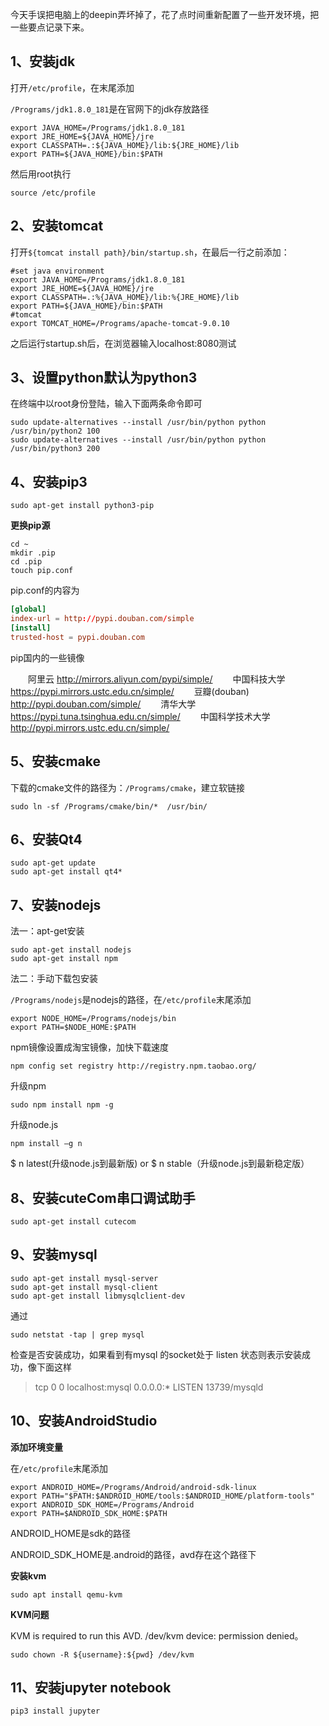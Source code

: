 今天手误把电脑上的deepin弄坏掉了，花了点时间重新配置了一些开发环境，把一些要点记录下来。

## 1、安装jdk

打开`/etc/profile`，在末尾添加

`/Programs/jdk1.8.0_181`是在官网下的jdk存放路径

```
export JAVA_HOME=/Programs/jdk1.8.0_181
export JRE_HOME=${JAVA_HOME}/jre  
export CLASSPATH=.:${JAVA_HOME}/lib:${JRE_HOME}/lib  
export PATH=${JAVA_HOME}/bin:$PATH
```

然后用root执行

```shell
source /etc/profile
```

## 2、安装tomcat

打开`${tomcat install path}/bin/startup.sh`，在最后一行之前添加：

```
#set java environment
export JAVA_HOME=/Programs/jdk1.8.0_181
export JRE_HOME=${JAVA_HOME}/jre
export CLASSPATH=.:%{JAVA_HOME}/lib:%{JRE_HOME}/lib
export PATH=${JAVA_HOME}/bin:$PATH
#tomcat
export TOMCAT_HOME=/Programs/apache-tomcat-9.0.10
```

之后运行startup.sh后，在浏览器输入localhost:8080测试

## 3、设置python默认为python3

在终端中以root身份登陆，输入下面两条命令即可

```shell
sudo update-alternatives --install /usr/bin/python python /usr/bin/python2 100
sudo update-alternatives --install /usr/bin/python python /usr/bin/python3 200
```

## 4、安装pip3

```shell
sudo apt-get install python3-pip
```

**更换pip源**

```shell
cd ~
mkdir .pip
cd .pip
touch pip.conf
```

pip.conf的内容为

```conf
[global]
index-url = http://pypi.douban.com/simple
[install]
trusted-host = pypi.douban.com
```

pip国内的一些镜像

  阿里云 <http://mirrors.aliyun.com/pypi/simple/> 
  中国科技大学 <https://pypi.mirrors.ustc.edu.cn/simple/> 
  豆瓣(douban) <http://pypi.douban.com/simple/> 
  清华大学 <https://pypi.tuna.tsinghua.edu.cn/simple/> 
  中国科学技术大学 <http://pypi.mirrors.ustc.edu.cn/simple/>

## 5、安装cmake

下载的cmake文件的路径为：`/Programs/cmake`，建立软链接

```shell
sudo ln -sf /Programs/cmake/bin/*  /usr/bin/
```
## 6、安装Qt4

```shell
sudo apt-get update
sudo apt-get install qt4*
```

## 7、安装nodejs

法一：apt-get安装

```shell
sudo apt-get install nodejs
sudo apt-get install npm
```

法二：手动下载包安装

`/Programs/nodejs`是nodejs的路径，在``/etc/profile``末尾添加

```
export NODE_HOME=/Programs/nodejs/bin
export PATH=$NODE_HOME:$PATH
```

npm镜像设置成淘宝镜像，加快下载速度

```shell
npm config set registry http://registry.npm.taobao.org/
```

升级npm

```
sudo npm install npm -g
```

升级node.js

```shell
npm install –g n
```

$ n latest(升级node.js到最新版)  or $ n stable（升级node.js到最新稳定版）

## 8、安装cuteCom串口调试助手

```shell
sudo apt-get install cutecom
```

## 9、安装mysql

```shell
sudo apt-get install mysql-server
sudo apt-get install mysql-client
sudo apt-get install libmysqlclient-dev
```

通过

```shell
sudo netstat -tap | grep mysql
```

检查是否安装成功，如果看到有mysql 的socket处于 listen 状态则表示安装成功，像下面这样

> tcp        0      0 localhost:mysql         0.0.0.0:*               LISTEN      13739/mysqld  

## 10、安装AndroidStudio

**添加环境变量**

在``/etc/profile``末尾添加

```
export ANDROID_HOME=/Programs/Android/android-sdk-linux
export PATH="$PATH:$ANDROID_HOME/tools:$ANDROID_HOME/platform-tools"
export ANDROID_SDK_HOME=/Programs/Android
export PATH=$ANDROID_SDK_HOME:$PATH
```

ANDROID_HOME是sdk的路径

ANDROID_SDK_HOME是.android的路径，avd存在这个路径下

**安装kvm**

```shell
sudo apt install qemu-kvm
```

**KVM问题**

KVM is required to run this AVD. /dev/kvm device: permission denied。

```shell
sudo chown -R ${username}:${pwd} /dev/kvm
```

## 11、安装jupyter notebook

```shell
pip3 install jupyter
```

